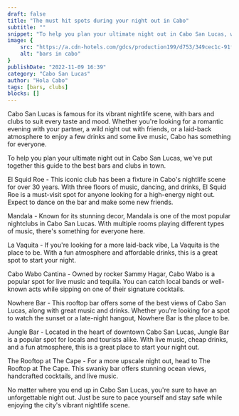 ```yaml
---
draft: false
title: "The must hit spots during your night out in Cabo"
subtitle: ""
snippet: "To help you plan your ultimate night out in Cabo San Lucas, we've put together this guide to the best bars and clubs in town."
image: {
    src: "https://a.cdn-hotels.com/gdcs/production199/d753/349cec1c-91f4-4643-92e0-e2552667626e.jpg?impolicy=fcrop&w=1600&h=1066&q=high",
    alt: "bars in cabo"
}
publishDate: "2022-11-09 16:39"
category: "Cabo San Lucas"
author: "Hola Cabo"
tags: [bars, clubs]
blocks: []
---
```


Cabo San Lucas is famous for its vibrant nightlife scene, with bars and clubs to suit every taste and mood. Whether you're looking for a romantic evening with your partner, a wild night out with friends, or a laid-back atmosphere to enjoy a few drinks and some live music, Cabo has something for everyone.

To help you plan your ultimate night out in Cabo San Lucas, we've put together this guide to the best bars and clubs in town.

El Squid Roe - This iconic club has been a fixture in Cabo's nightlife scene for over 30 years. With three floors of music, dancing, and drinks, El Squid Roe is a must-visit spot for anyone looking for a high-energy night out. Expect to dance on the bar and make some new friends.

Mandala - Known for its stunning decor, Mandala is one of the most popular nightclubs in Cabo San Lucas. With multiple rooms playing different types of music, there's something for everyone here.

La Vaquita - If you're looking for a more laid-back vibe, La Vaquita is the place to be. With a fun atmosphere and affordable drinks, this is a great spot to start your night.

Cabo Wabo Cantina - Owned by rocker Sammy Hagar, Cabo Wabo is a popular spot for live music and tequila. You can catch local bands or well-known acts while sipping on one of their signature cocktails.

Nowhere Bar - This rooftop bar offers some of the best views of Cabo San Lucas, along with great music and drinks. Whether you're looking for a spot to watch the sunset or a late-night hangout, Nowhere Bar is the place to be.

Jungle Bar - Located in the heart of downtown Cabo San Lucas, Jungle Bar is a popular spot for locals and tourists alike. With live music, cheap drinks, and a fun atmosphere, this is a great place to start your night out.

The Rooftop at The Cape - For a more upscale night out, head to The Rooftop at The Cape. This swanky bar offers stunning ocean views, handcrafted cocktails, and live music.

No matter where you end up in Cabo San Lucas, you're sure to have an unforgettable night out. Just be sure to pace yourself and stay safe while enjoying the city's vibrant nightlife scene.